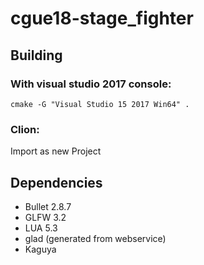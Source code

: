 # cgue18-stage_fighter

## Building

### With visual studio 2017 console:
```
cmake -G "Visual Studio 15 2017 Win64" .
```

### Clion:
Import as new Project

## Dependencies
* Bullet 2.8.7
* GLFW 3.2
* LUA 5.3
* glad (generated from webservice)
* Kaguya